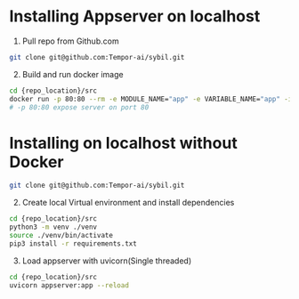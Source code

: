 # Installing Appserver on localhost

1) Pull repo from Github.com

```bash
git clone git@github.com:Tempor-ai/sybil.git
```

2) Build and run docker image

```bash
cd {repo_location}/src
docker run -p 80:80 --rm -e MODULE_NAME="app" -e VARIABLE_NAME="app" -it $(docker build -q .)
# -p 80:80 expose server on port 80
```

# Installing on localhost without Docker

```bash
git clone git@github.com:Tempor-ai/sybil.git
```

2) Create local Virtual environment and install dependencies

```bash
cd {repo_location}/src
python3 -m venv ./venv
source ./venv/bin/activate
pip3 install -r requirements.txt
```

3) Load appserver with uvicorn(Single threaded)

```bash
cd {repo_location}/src
uvicorn appserver:app --reload
```
